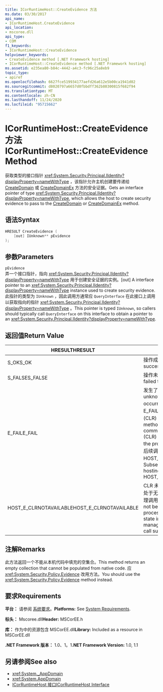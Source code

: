 ```yaml
---
title: ICorRuntimeHost::CreateEvidence 方法
ms.date: 03/30/2017
api_name:
- ICorRuntimeHost.CreateEvidence
api_location:
- mscoree.dll
api_type:
- COM
f1_keywords:
- ICorRuntimeHost::CreateEvidence
helpviewer_keywords:
- CreateEvidence method [.NET Framework hosting]
- ICorRuntimeHost::CreateEvidence method [.NET Framework hosting]
ms.assetid: e235ea80-b84c-4442-a4c3-fc96c25a8eb9
topic_type:
- apiref
ms.openlocfilehash: 6627fce519934177aefd26a612e5b00ca1941d02
ms.sourcegitcommit: d8020797a6657d0fbbdff362b80300815f682f94
ms.translationtype: MT
ms.contentlocale: zh-CN
ms.lasthandoff: 11/24/2020
ms.locfileid: "95715662"
---
```

# <a name="icorruntimehostcreateevidence-method"></a><span data-ttu-id="57471-102">ICorRuntimeHost::CreateEvidence 方法</span><span class="sxs-lookup"><span data-stu-id="57471-102">ICorRuntimeHost::CreateEvidence Method</span></span>

<span data-ttu-id="57471-103">获取类型的接口指针 <xref:System.Security.Principal.IIdentity?displayProperty=nameWithType> ，该指针允许主机创建要传递给 [CreateDomain](icorruntimehost-createdomain-method.md) 或 [CreateDomainEx](icorruntimehost-createdomainex-method.md) 方法的安全证据。</span><span class="sxs-lookup"><span data-stu-id="57471-103">Gets an interface pointer of type <xref:System.Security.Principal.IIdentity?displayProperty=nameWithType>, which allows the host to create security evidence to pass to the [CreateDomain](icorruntimehost-createdomain-method.md) or [CreateDomainEx](icorruntimehost-createdomainex-method.md) method.</span></span>  
  
## <a name="syntax"></a><span data-ttu-id="57471-104">语法</span><span class="sxs-lookup"><span data-stu-id="57471-104">Syntax</span></span>  
  
```cpp  
HRESULT CreateEvidence (  
    [out] IUnknown** pEvidence  
);  
```  
  
## <a name="parameters"></a><span data-ttu-id="57471-105">参数</span><span class="sxs-lookup"><span data-stu-id="57471-105">Parameters</span></span>  

 `pEvidence`  
 <span data-ttu-id="57471-106">弄一个接口指针，指向 <xref:System.Security.Principal.IIdentity?displayProperty=nameWithType> 用于创建安全证据的实例。</span><span class="sxs-lookup"><span data-stu-id="57471-106">[out] A interface pointer to an <xref:System.Security.Principal.IIdentity?displayProperty=nameWithType> instance used to create security evidence.</span></span> <span data-ttu-id="57471-107">此指针的类型为 `IUnknown` ，因此调用方通常应 `QueryInterface` 在此接口上调用以获取指向的指针 <xref:System.Security.Principal.IIdentity?displayProperty=nameWithType> 。</span><span class="sxs-lookup"><span data-stu-id="57471-107">This pointer is typed `IUnknown`, so callers should typically call `QueryInterface` on this interface to obtain a pointer to an <xref:System.Security.Principal.IIdentity?displayProperty=nameWithType>.</span></span>  
  
## <a name="return-value"></a><span data-ttu-id="57471-108">返回值</span><span class="sxs-lookup"><span data-stu-id="57471-108">Return Value</span></span>  
  
|<span data-ttu-id="57471-109">HRESULT</span><span class="sxs-lookup"><span data-stu-id="57471-109">HRESULT</span></span>|<span data-ttu-id="57471-110">说明</span><span class="sxs-lookup"><span data-stu-id="57471-110">Description</span></span>|  
|-------------|-----------------|  
|<span data-ttu-id="57471-111">S_OK</span><span class="sxs-lookup"><span data-stu-id="57471-111">S_OK</span></span>|<span data-ttu-id="57471-112">操作成功。</span><span class="sxs-lookup"><span data-stu-id="57471-112">The operation was successful.</span></span>|  
|<span data-ttu-id="57471-113">S_FALSE</span><span class="sxs-lookup"><span data-stu-id="57471-113">S_FALSE</span></span>|<span data-ttu-id="57471-114">操作未能完成。</span><span class="sxs-lookup"><span data-stu-id="57471-114">The operation failed to complete.</span></span>|  
|<span data-ttu-id="57471-115">E_FAIL</span><span class="sxs-lookup"><span data-stu-id="57471-115">E_FAIL</span></span>|<span data-ttu-id="57471-116">发生了未知的灾难性故障。</span><span class="sxs-lookup"><span data-stu-id="57471-116">An unknown, catastrophic failure occurred.</span></span> <span data-ttu-id="57471-117">如果某个方法返回 E_FAIL，则公共语言运行时 (CLR) 在该进程中不再可用。</span><span class="sxs-lookup"><span data-stu-id="57471-117">If a method returns E_FAIL, the common language runtime (CLR) is no longer usable in the process.</span></span> <span data-ttu-id="57471-118">对任何宿主 Api 的后续调用都会返回 HOST_E_CLRNOTAVAILABLE。</span><span class="sxs-lookup"><span data-stu-id="57471-118">Subsequent calls to any hosting APIs return HOST_E_CLRNOTAVAILABLE.</span></span>|  
|<span data-ttu-id="57471-119">HOST_E_CLRNOTAVAILABLE</span><span class="sxs-lookup"><span data-stu-id="57471-119">HOST_E_CLRNOTAVAILABLE</span></span>|<span data-ttu-id="57471-120">CLR 未加载到进程中，或 CLR 处于无法运行托管代码或成功处理调用的状态。</span><span class="sxs-lookup"><span data-stu-id="57471-120">The CLR has not been loaded into a process, or the CLR is in a state in which it cannot run managed code or process the call successfully.</span></span>|  
  
## <a name="remarks"></a><span data-ttu-id="57471-121">注解</span><span class="sxs-lookup"><span data-stu-id="57471-121">Remarks</span></span>  

 <span data-ttu-id="57471-122">此方法返回一个不能从本机代码中填充的空集合。</span><span class="sxs-lookup"><span data-stu-id="57471-122">This method returns an empty collection that cannot be populated from native code.</span></span> <span data-ttu-id="57471-123">应 <xref:System.Security.Policy.Evidence> 改用方法。</span><span class="sxs-lookup"><span data-stu-id="57471-123">You should use the <xref:System.Security.Policy.Evidence> method instead.</span></span>  
  
## <a name="requirements"></a><span data-ttu-id="57471-124">要求</span><span class="sxs-lookup"><span data-stu-id="57471-124">Requirements</span></span>  

 <span data-ttu-id="57471-125">**平台：** 请参阅 [系统要求](../../get-started/system-requirements.md)。</span><span class="sxs-lookup"><span data-stu-id="57471-125">**Platforms:** See [System Requirements](../../get-started/system-requirements.md).</span></span>  
  
 <span data-ttu-id="57471-126">**标头：** Mscoree.dll</span><span class="sxs-lookup"><span data-stu-id="57471-126">**Header:** MSCorEE.h</span></span>  
  
 <span data-ttu-id="57471-127">**库：** 作为中的资源包含 MSCorEE.dll</span><span class="sxs-lookup"><span data-stu-id="57471-127">**Library:** Included as a resource in MSCorEE.dll</span></span>  
  
 <span data-ttu-id="57471-128">**.NET Framework 版本：** 1.0、1。1</span><span class="sxs-lookup"><span data-stu-id="57471-128">**.NET Framework Version:** 1.0, 1.1</span></span>  
  
## <a name="see-also"></a><span data-ttu-id="57471-129">另请参阅</span><span class="sxs-lookup"><span data-stu-id="57471-129">See also</span></span>

- <xref:System._AppDomain>
- <xref:System.AppDomain>
- [<span data-ttu-id="57471-130">ICorRuntimeHost 接口</span><span class="sxs-lookup"><span data-stu-id="57471-130">ICorRuntimeHost Interface</span></span>](icorruntimehost-interface.md)

